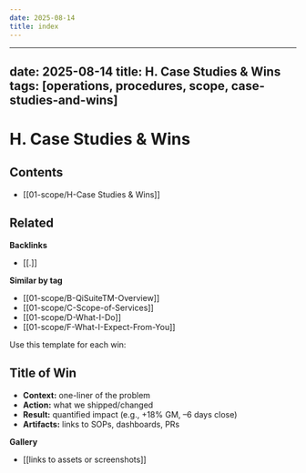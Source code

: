```yaml
---
date: 2025-08-14
title: index
---
```

---
date: 2025-08-14
title: H. Case Studies & Wins
tags: [operations, procedures, scope, case-studies-and-wins]
---
# H. Case Studies & Wins

<!-- AUTO-TOC:START -->

## Contents
- [[01-scope/H-Case Studies & Wins]]

<!-- AUTO-TOC:END -->


<!-- RELATED:START -->

## Related
**Backlinks**
- [[.]]

**Similar by tag**
- [[01-scope/B-QiSuiteTM-Overview]]
- [[01-scope/C-Scope-of-Services]]
- [[01-scope/D-What-I-Do]]
- [[01-scope/F-What-I-Expect-From-You]]

<!-- RELATED:END -->


















Use this template for each win:

## Title of Win
- **Context:** one-liner of the problem  
- **Action:** what we shipped/changed  
- **Result:** quantified impact (e.g., +18% GM, –6 days close)  
- **Artifacts:** links to SOPs, dashboards, PRs

**Gallery**
- [[links to assets or screenshots]]